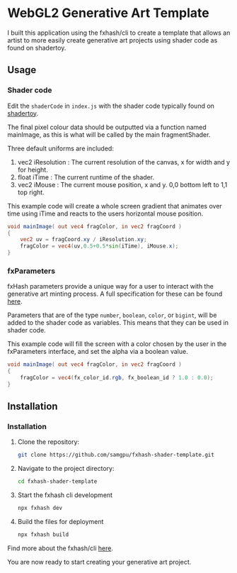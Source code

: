 # WebGL2 Generative Art Template

I built this application using the fxhash/cli to create a template that allows an artist to more easily create generative art projects using shader code as found on shadertoy.

## Usage

### Shader code

Edit the `shaderCode` in `index.js` with the shader code typically found on [shadertoy](https://www.shadertoy.com/).

The final pixel colour data should be outputted via a function named mainImage, as this is what will be called by the main fragmentShader.

Three default uniforms are included:
1. vec2 iResolution : The current resolution of the canvas, x for width and y for height.
2. float iTime : The current runtime of the shader.
3. vec2 iMouse : The current mouse position, x and y. 0,0 bottom left to 1,1 top right.

This example code will create a whole screen gradient that animates over time using iTime and reacts to the users horizontal mouse position.

```glsl
void mainImage( out vec4 fragColor, in vec2 fragCoord )
{
    vec2 uv = fragCoord.xy / iResolution.xy;
    fragColor = vec4(uv,0.5+0.5*sin(iTime), iMouse.x);
}
```

### fxParameters

fxHash parameters provide a unique way for a user to interact with the generative art minting process. A full specification for these can be found [here](https://docs.fxhash.xyz/parameter-definition-specifications).

Parameters that are of the type `number`, `boolean`, `color`, or `bigint`, will be added to the shader code as variables.
This means that they can be used in shader code.

This example code will fill the screen with a color chosen by the user in the fxParameters interface, and set the alpha via a boolean value.

```glsl
void mainImage( out vec4 fragColor, in vec2 fragCoord )
{
    fragColor = vec4(fx_color_id.rgb, fx_boolean_id ? 1.0 : 0.0);
}
```

## Installation

### Installation

1. Clone the repository:
    ```sh
    git clone https://github.com/samgpu/fxhash-shader-template.git
    ```
2. Navigate to the project directory:
    ```sh
    cd fxhash-shader-template
    ```
3. Start the fxhash cli development
    ```sh
    npx fxhash dev
    ```
4. Build the files for deployment
    ```sh
    npx fxhash build
    ```

Find more about the fxhash/cli [here](https://www.npmjs.com/package/@fxhash/cli).

You are now ready to start creating your generative art project.
